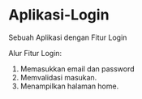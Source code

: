 # Aplikasi-Login
Sebuah Aplikasi dengan Fitur Login

Alur Fitur Login: 
1. Memasukkan email dan password 
2. Memvalidasi masukan. 
3. Menampilkan halaman home.
